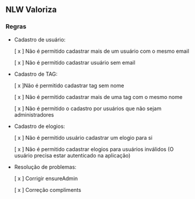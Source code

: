 ## NLW Valoriza

### Regras

- Cadastro de usuário:

    [ x ] Não é permitido cadastrar mais de um usuário com o mesmo email

    [ x ] Não é permitido cadastrar usuário sem email

- Cadastro de TAG:

    [ x ]Não é permitido cadastrar tag sem nome

    [ x ] Não é permitido cadastrar mais de uma tag com o mesmo nome

    [ x ] Não é permitido o cadastro por usuários que não sejam administradores

- Cadastro de elogios:

    [ x ] Não é permitido usuário cadastrar um elogio para si

    [ x ] Não é permitido cadastrar elogios para usuários inválidos (O usuário precisa estar autenticado na aplicação)

- Resolução de problemas:

    [ x ] Corrigir ensureAdmin
    
    [ x ] Correção compliments